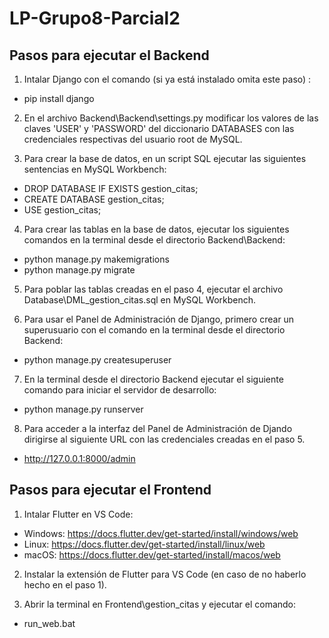 # LP-Grupo8-Parcial2
## Pasos para ejecutar el Backend
1. Intalar Django con el comando (si ya está instalado omita este paso) :
- pip install django

2. En el archivo Backend\Backend\settings.py modificar los valores de las claves 'USER' y 'PASSWORD' del diccionario DATABASES con las credenciales respectivas del usuario root de MySQL.

3. Para crear la base de datos, en un script SQL ejecutar las siguientes sentencias en MySQL Workbench:
- DROP DATABASE IF EXISTS gestion_citas;
- CREATE DATABASE gestion_citas;
- USE gestion_citas;

4. Para crear las tablas en la base de datos, ejecutar los siguientes comandos en la terminal desde el directorio Backend\Backend:
- python manage.py makemigrations
- python manage.py migrate

5. Para poblar las tablas creadas en el paso 4, ejecutar el archivo Database\DML_gestion_citas.sql en MySQL Workbench.

6. Para usar el Panel de Administración de Django, primero crear un superusuario con el comando en la terminal desde el directorio Backend:
- python manage.py createsuperuser

7. En la terminal desde el directorio Backend ejecutar el siguiente comando para iniciar el servidor de desarrollo:
- python manage.py runserver

8. Para acceder a la interfaz del Panel de Administración de Djando dirigirse al siguiente URL con las credenciales creadas en el paso 5.
- http://127.0.0.1:8000/admin

## Pasos para ejecutar el Frontend
1. Intalar Flutter en VS Code:
- Windows: https://docs.flutter.dev/get-started/install/windows/web
- Linux: https://docs.flutter.dev/get-started/install/linux/web
- macOS: https://docs.flutter.dev/get-started/install/macos/web

2. Instalar la extensión de Flutter para VS Code (en caso de no haberlo hecho en el paso 1).

3. Abrir la terminal en Frontend\gestion_citas y ejecutar el comando:
- run_web.bat